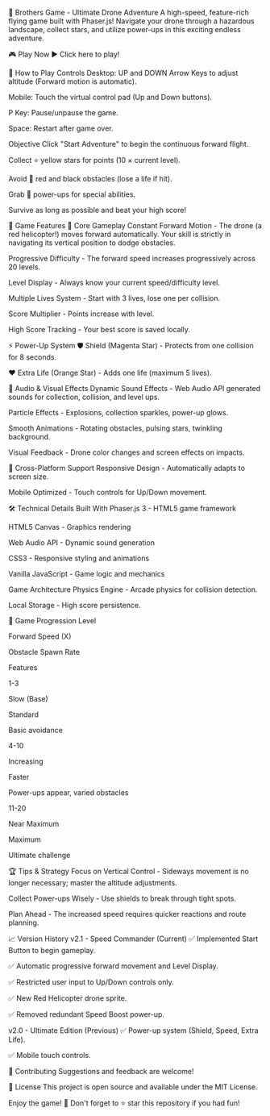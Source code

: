 🚁 Brothers Game - Ultimate Drone Adventure
A high-speed, feature-rich flying game built with Phaser.js! Navigate your drone through a hazardous landscape, collect stars, and utilize power-ups in this exciting endless adventure.

🎮 Play Now
▶️ Click here to play!

🎯 How to Play
Controls
Desktop: UP and DOWN Arrow Keys to adjust altitude (Forward motion is automatic).

Mobile: Touch the virtual control pad (Up and Down buttons).

P Key: Pause/unpause the game.

Space: Restart after game over.

Objective
Click "Start Adventure" to begin the continuous forward flight.

Collect ⭐ yellow stars for points (10 × current level).

Avoid 🚫 red and black obstacles (lose a life if hit).

Grab 💫 power-ups for special abilities.

Survive as long as possible and beat your high score!

🎨 Game Features
🚀 Core Gameplay
Constant Forward Motion - The drone (a red helicopter!) moves forward automatically. Your skill is strictly in navigating its vertical position to dodge obstacles.

Progressive Difficulty - The forward speed increases progressively across 20 levels.

Level Display - Always know your current speed/difficulty level.

Multiple Lives System - Start with 3 lives, lose one per collision.

Score Multiplier - Points increase with level.

High Score Tracking - Your best score is saved locally.

⚡ Power-Up System
🛡️ Shield (Magenta Star) - Protects from one collision for 8 seconds.

❤️ Extra Life (Orange Star) - Adds one life (maximum 5 lives).

🎵 Audio & Visual Effects
Dynamic Sound Effects - Web Audio API generated sounds for collection, collision, and level ups.

Particle Effects - Explosions, collection sparkles, power-up glows.

Smooth Animations - Rotating obstacles, pulsing stars, twinkling background.

Visual Feedback - Drone color changes and screen effects on impacts.

📱 Cross-Platform Support
Responsive Design - Automatically adapts to screen size.

Mobile Optimized - Touch controls for Up/Down movement.

🛠️ Technical Details
Built With
Phaser.js 3 - HTML5 game framework

HTML5 Canvas - Graphics rendering

Web Audio API - Dynamic sound generation

CSS3 - Responsive styling and animations

Vanilla JavaScript - Game logic and mechanics

Game Architecture
Physics Engine - Arcade physics for collision detection.

Local Storage - High score persistence.

🎯 Game Progression
Level

Forward Speed (X)

Obstacle Spawn Rate

Features

1-3   

Slow (Base)      

Standard            

Basic avoidance

4-10 

Increasing        

Faster              

Power-ups appear, varied obstacles

11-20

Near Maximum      

Maximum            

Ultimate challenge

🏆 Tips & Strategy
Focus on Vertical Control - Sideways movement is no longer necessary; master the altitude adjustments.

Collect Power-ups Wisely - Use shields to break through tight spots.

Plan Ahead - The increased speed requires quicker reactions and route planning.

📈 Version History
v2.1 - Speed Commander (Current)
✅ Implemented Start Button to begin gameplay.

✅ Automatic progressive forward movement and Level Display.

✅ Restricted user input to Up/Down controls only.

✅ New Red Helicopter drone sprite.

✅ Removed redundant Speed Boost power-up.

v2.0 - Ultimate Edition (Previous)
✅ Power-up system (Shield, Speed, Extra Life).

✅ Mobile touch controls.

🤝 Contributing
Suggestions and feedback are welcome!

📄 License
This project is open source and available under the MIT License.

Enjoy the game! 🎉 Don't forget to ⭐ star this repository if you had fun!
